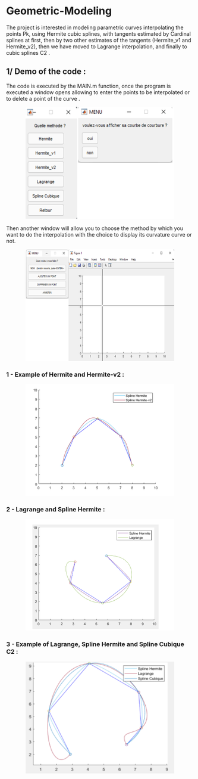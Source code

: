 # Geometric-Modeling

The project is interested in modeling parametric curves interpolating the points Pk,
using Hermite cubic splines, with tangents estimated by Cardinal splines at first, then by two other estimates of the tangents (Hermite_v1 and Hermite_v2), then we have moved to Lagrange interpolation, and finally to cubic splines C2 .

## 1/ Demo of the code :

The code is executed by the MAIN.m function, once the program is executed a window opens
allowing to enter the points to be interpolated or to delete a point of the curve .

<p align="center">
<img src="pics/1.png"  width="400"  height="300"/>
</p>


Then another window will allow you to choose the method by which you want to do the interpolation with the choice to display its curvature curve or not.

<p align="center">
<img src="pics/2.png"  width="400"  height="300"/>
</p>



###  1 - Example of Hermite and Hermite-v2 :

<p align="center">
<img src="pics/4.png"  width="400"  height="300"/>
</p>

###  2 - Lagrange and Spline Hermite  :

<p align="center">
<img src="pics/5.png"  width="400"  height="300"/>
</p>

###  3 - Example of  Lagrange,  Spline Hermite and Spline Cubique C2 :

<p align="center">
<img src="pics/6.png"  width="400"  height="300"/>
</p>
